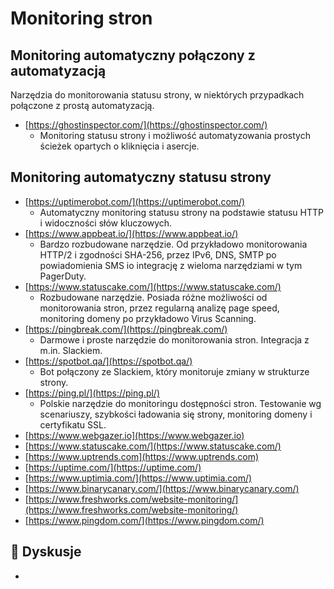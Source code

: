 # Monitoring stron

## Monitoring automatyczny połączony z automatyzacją

Narzędzia do monitorowania statusu strony, w niektórych przypadkach połączone z prostą automatyzacją.

* [https://ghostinspector.com/](https://ghostinspector.com/)
  * Monitoring statusu strony i możliwość automatyzowania prostych ścieżek opartych o kliknięcia i asercje.

## Monitoring automatyczny statusu strony

* [https://uptimerobot.com/](https://uptimerobot.com/)
  * Automatyczny monitoring statusu strony na podstawie statusu HTTP i widoczności słów kluczowych.
* [https://www.appbeat.io/](https://www.appbeat.io/)
  * Bardzo rozbudowane narzędzie. Od przykładowo monitorowania HTTP/2 i zgodności SHA-256, przez IPv6, DNS, SMTP po powiadomienia SMS io integrację z wieloma narzędziami w tym PagerDuty.
* [https://www.statuscake.com/](https://www.statuscake.com/)
  * Rozbudowane narzędzie. Posiada różne możliwości od monitorowania stron, przez regularną analizę page speed, monitoring domeny po przykładowo Virus Scanning.
* [https://pingbreak.com/](https://pingbreak.com/)
  * Darmowe i proste narzędzie do monitorowania stron. Integracja z m.in. Slackiem.
* [https://spotbot.qa/](https://spotbot.qa/)
  * Bot połączony ze Slackiem, który monitoruje zmiany w strukturze strony.
* [https://ping.pl/](https://ping.pl/)
  * Polskie narzędzie do monitoringu dostępności stron. Testowanie wg scenariuszy, szybkości ładowania się strony, monitoring domeny i certyfikatu SSL.
* [https://www.webgazer.io](https://www.webgazer.io)
* [https://www.statuscake.com/](https://www.statuscake.com/)
* [https://www.uptrends.com](https://www.uptrends.com)
* [https://uptime.com/](https://uptime.com/)
* [https://www.uptimia.com/](https://www.uptimia.com/)
* [https://www.binarycanary.com/](https://www.binarycanary.com/)
* [https://www.freshworks.com/website-monitoring/](https://www.freshworks.com/website-monitoring/)
* [https://www.pingdom.com/](https://www.pingdom.com/)

## **💬 Dyskusje**

*
